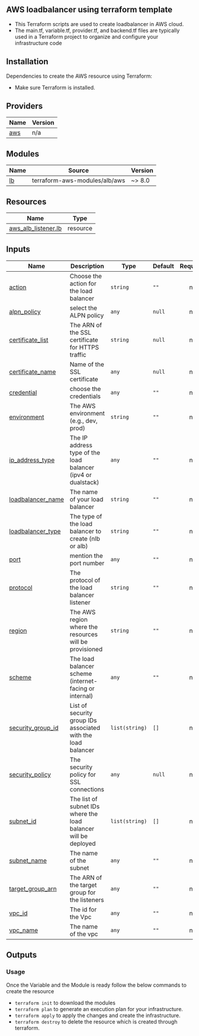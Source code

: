 ## AWS loadbalancer using terraform template
- This Terraform scripts are used to create loadbalancer in AWS cloud.
- The main.tf, variable.tf, provider.tf, and backend.tf files are typically used in a Terraform project to organize and configure your infrastructure code


## Installation
Dependencies to create the AWS resource using Terraform: 
- Make sure Terraform is installed.


## Providers

| Name | Version |
|------|---------|
| <a name="provider_aws"></a> [aws](#provider\_aws) | n/a |

## Modules

| Name | Source | Version |
|------|--------|---------|
| <a name="module_lb"></a> [lb](#module\_lb) | terraform-aws-modules/alb/aws | ~> 8.0 |

## Resources

| Name | Type |
|------|------|
| [aws_alb_listener.lb](https://registry.terraform.io/providers/hashicorp/aws/latest/docs/resources/alb_listener) | resource |

## Inputs

| Name | Description | Type | Default | Required |
|------|-------------|------|---------|:--------:|
| <a name="input_action"></a> [action](#input\_action) | Choose the action for the load balancer | `string` | `""` | no |
| <a name="input_alpn_policy"></a> [alpn\_policy](#input\_alpn\_policy) | select the ALPN policy | `any` | `null` | no |
| <a name="input_certificate_list"></a> [certificate\_list](#input\_certificate\_list) | The ARN of the SSL certificate for HTTPS traffic | `string` | `null` | no |
| <a name="input_certificate_name"></a> [certificate\_name](#input\_certificate\_name) | Name of the SSL certificate | `any` | `null` | no |
| <a name="input_credential"></a> [credential](#input\_credential) | choose the credentials | `any` | `""` | no |
| <a name="input_environment"></a> [environment](#input\_environment) | The AWS environment (e.g., dev, prod) | `string` | `""` | no |
| <a name="input_ip_address_type"></a> [ip\_address\_type](#input\_ip\_address\_type) | The IP address type of the load balancer (ipv4 or dualstack) | `any` | `""` | no |
| <a name="input_loadbalancer_name"></a> [loadbalancer\_name](#input\_loadbalancer\_name) | The name of your load balancer | `string` | `""` | no |
| <a name="input_loadbalancer_type"></a> [loadbalancer\_type](#input\_loadbalancer\_type) | The type of the load balancer to create (nlb or alb) | `string` | `""` | no |
| <a name="input_port"></a> [port](#input\_port) | mention the port number | `any` | `""` | no |
| <a name="input_protocol"></a> [protocol](#input\_protocol) | The protocol of the load balancer listener | `string` | `""` | no |
| <a name="input_region"></a> [region](#input\_region) | The AWS region where the resources will be provisioned | `string` | `""` | no |
| <a name="input_scheme"></a> [scheme](#input\_scheme) | The load balancer scheme (internet-facing or internal) | `any` | `""` | no |
| <a name="input_security_group_id"></a> [security\_group\_id](#input\_security\_group\_id) | List of security group IDs associated with the load balancer | `list(string)` | `[]` | no |
| <a name="input_security_policy"></a> [security\_policy](#input\_security\_policy) | The security policy for SSL connections | `any` | `null` | no |
| <a name="input_subnet_id"></a> [subnet\_id](#input\_subnet\_id) | The list of subnet IDs where the load balancer will be deployed | `list(string)` | `[]` | no |
| <a name="input_subnet_name"></a> [subnet\_name](#input\_subnet\_name) | The name of the subnet | `any` | `""` | no |
| <a name="input_target_group_arn"></a> [target\_group\_arn](#input\_target\_group\_arn) | The ARN of the target group for the listeners | `any` | `""` | no |
| <a name="input_vpc_id"></a> [vpc\_id](#input\_vpc\_id) | The id for the Vpc | `any` | `""` | no |
| <a name="input_vpc_name"></a> [vpc\_name](#input\_vpc\_name) | The name of the vpc | `any` | `""` | no |

## Outputs

### Usage
Once the Variable and the Module is ready follow the below commands to create the resource
- ```terraform init``` to download the modules
- ```terraform plan``` to generate an execution plan for your infrastructure. 
- ```terraform apply``` to apply the changes and create the infrastructure.
- ```terraform destroy``` to delete the resource which is created through terraform.

